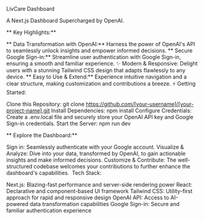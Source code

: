 LivCare Dashboard

A Next.js Dashboard Supercharged by OpenAI.

** Key Highlights:**

** Data Transformation with OpenAI:** Harness the power of OpenAI's API to seamlessly unlock insights and empower informed decisions.
** Secure Google Sign-in:** Streamline user authentication with Google Sign-in, ensuring a smooth and familiar experience.
✨ Modern & Responsive: Delight users with a stunning Tailwind CSS design that adapts flawlessly to any device.
** Easy to Use & Extend:** Experience intuitive navigation and a clear structure, making customization and contributions a breeze.
⚡️ Getting Started:

Clone this Repository: git clone https://github.com/[your-username]/[your-project-name].git
Install Dependencies: npm install
Configure Credentials: Create a .env.local file and securely store your OpenAI API key and Google Sign-in credentials.
Start the Server: npm run dev

** Explore the Dashboard:**

Sign in: Seamlessly authenticate with your Google account.
Visualize & Analyze: Dive into your data, transformed by OpenAI, to gain actionable insights and make informed decisions.
Customize & Contribute: The well-structured codebase welcomes your contributions to further enhance the dashboard's capabilities.
️ 
Tech Stack:

Next.js: Blazing-fast performance and server-side rendering power
React: Declarative and component-based UI framework
Tailwind CSS: Utility-first approach for rapid and responsive design
OpenAI API: Access to AI-powered data transformation capabilities
Google Sign-in: Secure and familiar authentication experience

